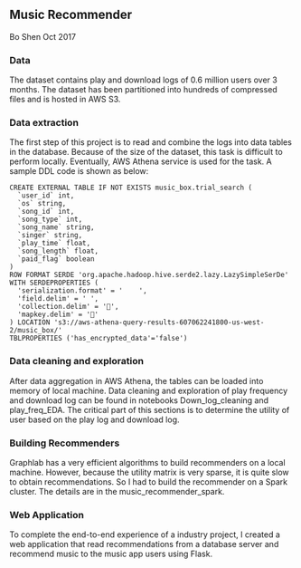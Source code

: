 ## Music Recommender
Bo Shen
Oct 2017

### Data
The dataset contains play and download logs of 0.6 million users over 3 months. The dataset has been partitioned into hundreds of compressed files and is hosted in AWS S3. 

### Data extraction
The first step of this project is to read and combine the logs into data tables in the database.  Because of the size of the dataset, this task is difficult to perform locally.  Eventually, AWS Athena service is used for the task.
A sample DDL code is shown as below:

```
CREATE EXTERNAL TABLE IF NOT EXISTS music_box.trial_search (
  `user_id` int,
  `os` string,
  `song_id` int,
  `song_type` int,
  `song_name` string,
  `singer` string,
  `play_time` float,
  `song_length` float,
  `paid_flag` boolean 
)
ROW FORMAT SERDE 'org.apache.hadoop.hive.serde2.lazy.LazySimpleSerDe'
WITH SERDEPROPERTIES (
  'serialization.format' = '	',
  'field.delim' = '	',
  'collection.delim' = '',
  'mapkey.delim' = ''
) LOCATION 's3://aws-athena-query-results-607062241800-us-west-2/music_box/'
TBLPROPERTIES ('has_encrypted_data'='false')
```

### Data cleaning and exploration
After data aggregation in AWS Athena, the tables can be loaded into memory of local machine.
Data cleaning and exploration of play frequency and download log can be found in notebooks Down_log_cleaning and play_freq_EDA.
The critical part of this sections is to determine the utility of user based on the play log and download log.

### Building Recommenders
Graphlab has a very efficient algorithms to build recommenders on a local machine. However, because the utility matrix is very sparse, it is quite slow to obtain recommendations. So I had to build the recommender on a Spark cluster. The details are in the music_recommender_spark.

### Web Application
To complete the end-to-end experience of a industry project, I created a web application that read recommendations from a database server and recommend music to the music app users using Flask.
